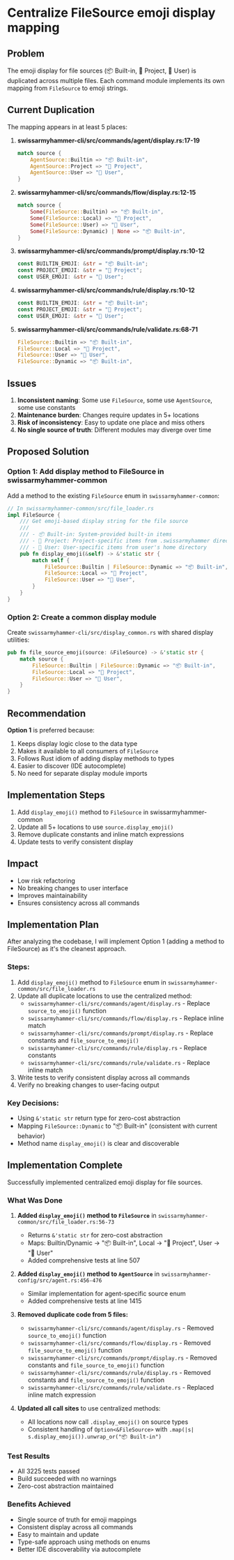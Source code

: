# Centralize FileSource emoji display mapping

## Problem
The emoji display for file sources (📦 Built-in, 📁 Project, 👤 User) is duplicated across multiple files. Each command module implements its own mapping from `FileSource` to emoji strings.

## Current Duplication
The mapping appears in at least 5 places:

1. **swissarmyhammer-cli/src/commands/agent/display.rs:17-19**
   ```rust
   match source {
       AgentSource::Builtin => "📦 Built-in",
       AgentSource::Project => "📁 Project",
       AgentSource::User => "👤 User",
   }
   ```

2. **swissarmyhammer-cli/src/commands/flow/display.rs:12-15**
   ```rust
   match source {
       Some(FileSource::Builtin) => "📦 Built-in",
       Some(FileSource::Local) => "📁 Project",
       Some(FileSource::User) => "👤 User",
       Some(FileSource::Dynamic) | None => "📦 Built-in",
   }
   ```

3. **swissarmyhammer-cli/src/commands/prompt/display.rs:10-12**
   ```rust
   const BUILTIN_EMOJI: &str = "📦 Built-in";
   const PROJECT_EMOJI: &str = "📁 Project";
   const USER_EMOJI: &str = "👤 User";
   ```

4. **swissarmyhammer-cli/src/commands/rule/display.rs:10-12**
   ```rust
   const BUILTIN_EMOJI: &str = "📦 Built-in";
   const PROJECT_EMOJI: &str = "📁 Project";
   const USER_EMOJI: &str = "👤 User";
   ```

5. **swissarmyhammer-cli/src/commands/rule/validate.rs:68-71**
   ```rust
   FileSource::Builtin => "📦 Built-in",
   FileSource::Local => "📁 Project",
   FileSource::User => "👤 User",
   FileSource::Dynamic => "📦 Built-in",
   ```

## Issues
1. **Inconsistent naming**: Some use `FileSource`, some use `AgentSource`, some use constants
2. **Maintenance burden**: Changes require updates in 5+ locations
3. **Risk of inconsistency**: Easy to update one place and miss others
4. **No single source of truth**: Different modules may diverge over time

## Proposed Solution

### Option 1: Add display method to FileSource in swissarmyhammer-common
Add a method to the existing `FileSource` enum in `swissarmyhammer-common`:

```rust
// In swissarmyhammer-common/src/file_loader.rs
impl FileSource {
    /// Get emoji-based display string for the file source
    ///
    /// - 📦 Built-in: System-provided built-in items
    /// - 📁 Project: Project-specific items from .swissarmyhammer directory
    /// - 👤 User: User-specific items from user's home directory
    pub fn display_emoji(&self) -> &'static str {
        match self {
            FileSource::Builtin | FileSource::Dynamic => "📦 Built-in",
            FileSource::Local => "📁 Project",
            FileSource::User => "👤 User",
        }
    }
}
```

### Option 2: Create a common display module
Create `swissarmyhammer-cli/src/display_common.rs` with shared display utilities:

```rust
pub fn file_source_emoji(source: &FileSource) -> &'static str {
    match source {
        FileSource::Builtin | FileSource::Dynamic => "📦 Built-in",
        FileSource::Local => "📁 Project",
        FileSource::User => "👤 User",
    }
}
```

## Recommendation
**Option 1** is preferred because:
1. Keeps display logic close to the data type
2. Makes it available to all consumers of `FileSource`
3. Follows Rust idiom of adding display methods to types
4. Easier to discover (IDE autocomplete)
5. No need for separate display module imports

## Implementation Steps
1. Add `display_emoji()` method to `FileSource` in swissarmyhammer-common
2. Update all 5+ locations to use `source.display_emoji()`
3. Remove duplicate constants and inline match expressions
4. Update tests to verify consistent display

## Impact
- Low risk refactoring
- No breaking changes to user interface
- Improves maintainability
- Ensures consistency across all commands



## Implementation Plan

After analyzing the codebase, I will implement Option 1 (adding a method to FileSource) as it's the cleanest approach.

### Steps:
1. Add `display_emoji()` method to `FileSource` enum in `swissarmyhammer-common/src/file_loader.rs`
2. Update all duplicate locations to use the centralized method:
   - `swissarmyhammer-cli/src/commands/agent/display.rs` - Replace `source_to_emoji()` function
   - `swissarmyhammer-cli/src/commands/flow/display.rs` - Replace inline match
   - `swissarmyhammer-cli/src/commands/prompt/display.rs` - Replace constants and `file_source_to_emoji()`
   - `swissarmyhammer-cli/src/commands/rule/display.rs` - Replace constants
   - `swissarmyhammer-cli/src/commands/rule/validate.rs` - Replace inline match
3. Write tests to verify consistent display across all commands
4. Verify no breaking changes to user-facing output

### Key Decisions:
- Using `&'static str` return type for zero-cost abstraction
- Mapping `FileSource::Dynamic` to "📦 Built-in" (consistent with current behavior)
- Method name `display_emoji()` is clear and discoverable



## Implementation Complete

Successfully implemented centralized emoji display for file sources.

### What Was Done

1. **Added `display_emoji()` method to `FileSource`** in `swissarmyhammer-common/src/file_loader.rs:56-73`
   - Returns `&'static str` for zero-cost abstraction
   - Maps: Builtin/Dynamic → "📦 Built-in", Local → "📁 Project", User → "👤 User"
   - Added comprehensive tests at line 507

2. **Added `display_emoji()` method to `AgentSource`** in `swissarmyhammer-config/src/agent.rs:456-476`
   - Similar implementation for agent-specific source enum
   - Added comprehensive tests at line 1415

3. **Removed duplicate code from 5 files:**
   - `swissarmyhammer-cli/src/commands/agent/display.rs` - Removed `source_to_emoji()` function
   - `swissarmyhammer-cli/src/commands/flow/display.rs` - Removed `file_source_to_emoji()` function
   - `swissarmyhammer-cli/src/commands/prompt/display.rs` - Removed constants and `file_source_to_emoji()` function
   - `swissarmyhammer-cli/src/commands/rule/display.rs` - Removed constants and `file_source_to_emoji()` function
   - `swissarmyhammer-cli/src/commands/rule/validate.rs` - Replaced inline match expression

4. **Updated all call sites** to use centralized methods:
   - All locations now call `.display_emoji()` on source types
   - Consistent handling of `Option<&FileSource>` with `.map(|s| s.display_emoji()).unwrap_or("📦 Built-in")`

### Test Results
- All 3225 tests passed
- Build succeeded with no warnings
- Zero-cost abstraction maintained

### Benefits Achieved
- Single source of truth for emoji mappings
- Consistent display across all commands
- Easy to maintain and update
- Type-safe approach using methods on enums
- Better IDE discoverability via autocomplete
